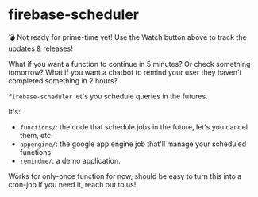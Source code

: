 # firebase-scheduler

:bomb: Not ready for prime-time yet! Use the Watch button above to track the updates & releases!


What if you want a function to continue in 5 minutes? Or check something tomorrow?
What if you want a chatbot to remind your user they haven't completed something in 2 hours?

`firebase-scheduler` let's you schedule queries in the futures.

It's:
- `functions/`: the code that schedule jobs in the future, let's you cancel them, etc.
- `appengine/`: the google app engine job that'll manage your scheduled functions
- `remindme/`: a demo application.

Works for only-once function for now, should be easy to turn this into a cron-job if you need it,
reach out to us!
